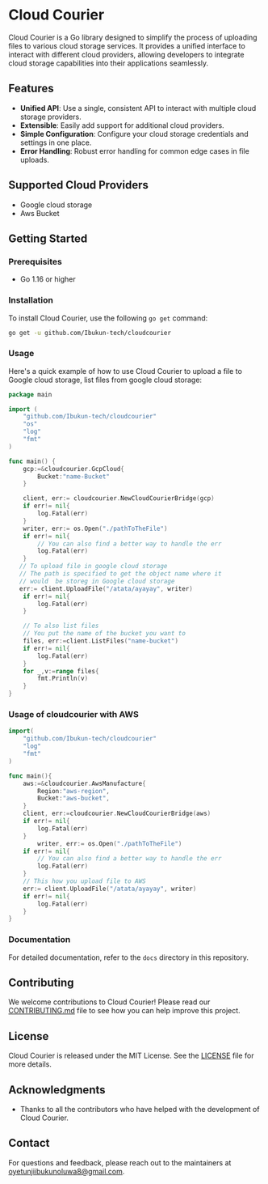 # Cloud Courier

Cloud Courier is a Go library designed to simplify the process of uploading files to various cloud storage services.
It provides a unified interface to interact with different cloud providers, allowing developers to integrate cloud storage capabilities into their applications seamlessly.

## Features

- **Unified API**: Use a single, consistent API to interact with multiple cloud storage providers.
- **Extensible**: Easily add support for additional cloud providers.
- **Simple Configuration**: Configure your cloud storage credentials and settings in one place.
- **Error Handling**: Robust error handling for common edge cases in file uploads.

## Supported Cloud Providers

- Google cloud storage
- Aws Bucket

## Getting Started

### Prerequisites

- Go 1.16 or higher

### Installation

To install Cloud Courier, use the following `go get` command:

```sh
go get -u github.com/Ibukun-tech/cloudcourier
```

### Usage

Here's a quick example of how to use Cloud Courier to upload a file to Google cloud storage, list files from google cloud storage:

```go
package main

import (
    "github.com/Ibukun-tech/cloudcourier"
    "os"
    "log"
    "fmt"
)

func main() {
    gcp:=&cloudcourier.GcpCloud{
        Bucket:"name-Bucket"
    }

    client, err:= cloudcourier.NewCloudCourierBridge(gcp)
    if err!= nil{
        log.Fatal(err)
    }
    writer, err:= os.Open("./pathToTheFile")
    if err!= nil{
        // You can also find a better way to handle the err
        log.Fatal(err)
    }
   // To upload file in google cloud storage
   // The path is specified to get the object name where it
   // would  be storeg in Google cloud storage
   err:= client.UploadFile("/atata/ayayay", writer)
    if err!= nil{
        log.Fatal(err)
    }

    // To also list files
    // You put the name of the bucket you want to
    files, err:=client.ListFiles("name-bucket")
    if err!= nil{
        log.Fatal(err)
    }
    for _,v:=range files{
        fmt.Println(v)
    }
}
```

### Usage of cloudcourier with AWS

```go
import(
    "github.com/Ibukun-tech/cloudcourier"
    "log"
    "fmt"
)

func main(){
    aws:=&cloudcourier.AwsManufacture{
        Region:"aws-region",
        Bucket:"aws-bucket",
    }
    client, err:=cloudcourier.NewCloudCourierBridge(aws)
    if err!= nil{
        log.Fatal(err)
    }
        writer, err:= os.Open("./pathToTheFile")
    if err!= nil{
        // You can also find a better way to handle the err
        log.Fatal(err)
    }
    // This how you upload file to AWS
    err:= client.UploadFile("/atata/ayayay", writer)
    if err!= nil{
        log.Fatal(err)
    }
}
```

### Documentation

For detailed documentation, refer to the `docs` directory in this repository.

## Contributing

We welcome contributions to Cloud Courier\! Please read our [CONTRIBUTING.md](CONTRIBUTING.md) file to see how you can help improve this project.

## License

Cloud Courier is released under the MIT License. See the [LICENSE](LICENSE) file for more details.

## Acknowledgments

- Thanks to all the contributors who have helped with the development of Cloud Courier.

## Contact

For questions and feedback, please reach out to the maintainers at <oyetunjiibukunoluwa8@gmail.com>.
